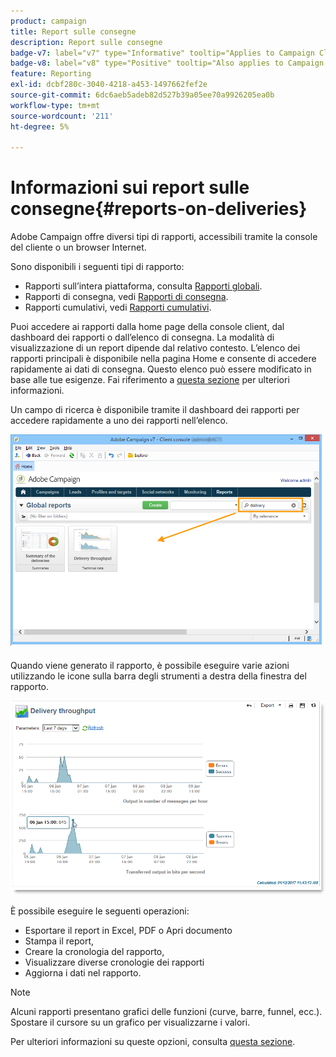```yaml
---
product: campaign
title: Report sulle consegne
description: Report sulle consegne
badge-v7: label="v7" type="Informative" tooltip="Applies to Campaign Classic v7"
badge-v8: label="v8" type="Positive" tooltip="Also applies to Campaign v8"
feature: Reporting
exl-id: dcbf280c-3040-4218-a453-1497662fef2e
source-git-commit: 6dc6aeb5adeb82d527b39a05ee70a9926205ea0b
workflow-type: tm+mt
source-wordcount: '211'
ht-degree: 5%

---
```


# Informazioni sui report sulle consegne{#reports-on-deliveries}



Adobe Campaign offre diversi tipi di rapporti, accessibili tramite la console del cliente o un browser Internet.

Sono disponibili i seguenti tipi di rapporto:

* Rapporti sull’intera piattaforma, consulta [Rapporti globali](../../reporting/using/global-reports.md).
* Rapporti di consegna, vedi [Rapporti di consegna](../../reporting/using/delivery-reports.md).
* Rapporti cumulativi, vedi [Rapporti cumulativi](../../reporting/using/cumulative-reports.md).

Puoi accedere ai rapporti dalla home page della console client, dal dashboard dei rapporti o dall’elenco di consegna. La modalità di visualizzazione di un report dipende dal relativo contesto. L’elenco dei rapporti principali è disponibile nella pagina Home e consente di accedere rapidamente ai dati di consegna. Questo elenco può essere modificato in base alle tue esigenze. Fai riferimento a [questa sezione](../../reporting/using/about-reports-creation-in-campaign.md) per ulteriori informazioni.


Un campo di ricerca è disponibile tramite il dashboard dei rapporti per accedere rapidamente a uno dei rapporti nell’elenco.

![](assets/s_ncs_user_report_searchfield.png)

Quando viene generato il rapporto, è possibile eseguire varie azioni utilizzando le icone sulla barra degli strumenti a destra della finestra del rapporto.

![](assets/s_ncs_user_report_toolbar.png)

È possibile eseguire le seguenti operazioni:

* Esportare il report in Excel, PDF o Apri documento
* Stampa il report,
* Creare la cronologia del rapporto,
* Visualizzare diverse cronologie dei rapporti
* Aggiorna i dati nel rapporto.

>[!NOTE]
>
>Alcuni rapporti presentano grafici delle funzioni (curve, barre, funnel, ecc.). Spostare il cursore su un grafico per visualizzarne i valori.

Per ulteriori informazioni su queste opzioni, consulta [questa sezione](../../reporting/using/about-adobe-campaign-reporting-tools.md).
